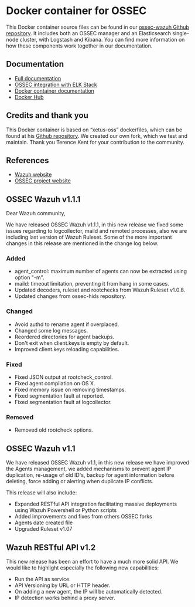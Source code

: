 # Docker container for OSSEC

This Docker container source files can be found in our [ossec-wazuh Github repository](https://github.com/wazuh/ossec-wazuh). It includes both an OSSEC manager and an Elasticsearch single-node cluster, with Logstash and Kibana. You can find more information on how these components work together in our documentation.

## Documentation

* [Full documentation](http://documentation.wazuh.com)
* [OSSEC integration with ELK Stack](http://documentation.wazuh.com/en/latest/ossec_elk.html)
* [Docker container documentation](http://documentation.wazuh.com/en/latest/ossec_docker.html#ossec-elk-container)
* [Docker Hub](https://hub.docker.com/r/wazuh/docker-ossec-elk/)

## Credits and thank you

This Docker container is based on “xetus-oss” dockerfiles, which can be found at his [Github repository](https://github.com/xetus-oss/docker-ossec-server). We created our own fork, which we test and maintain. Thank you Terence Kent for your contribution to the community.

## References

* [Wazuh website](http://wazuh.com)
* [OSSEC project website](http://ossec.github.io)
## OSSEC Wazuh v1.1.1

Dear Wazuh community,

We have released OSSEC Wazuh v1.1.1, in this new release we fixed some issues regarding to logcollector, maild and remoted processes, also we are including last version of Wazuh Ruleset.
Some of the more important changes in this release are mentioned in the change log below.

### Added

- agent_control: maximum number of agents can now be extracted using option "-m".
- maild: timeout limitation, preventing it from hang in some cases.
- Updated decoders, ruleset and rootchecks from Wazuh Ruleset v1.0.8.
- Updated changes from ossec-hids repository.

### Changed

- Avoid authd to rename agent if overplaced.
- Changed some log messages.
- Reordered directories for agent backups.
- Don't exit when client.keys is empty by default.
- Improved client.keys reloading capabilities.

### Fixed

- Fixed JSON output at rootcheck_control.
- Fixed agent compilation on OS X.
- Fixed memory issue on removing timestamps.
- Fixed segmentation fault at reported.
- Fixed segmentation fault at logcollector.

### Removed

- Removed old rootcheck options.


## OSSEC Wazuh v1.1

We have released OSSEC Wazuh v1.1, in this new release we have improved the Agents management, we added mechanisms to prevent agent IP duplication, re-usage of old ID's, backup for agent information before deleting, force adding or alerting when duplicate IP conflicts.

This release will also include:

* Expanded RESTful API integration facilitating massive deployments using Wazuh Powershell or Python scripts
* Added improvements and fixes from others OSSEC forks
* Agents date created file
* Upgraded Ruleset v1.07


## Wazuh RESTful API v1.2 

This new release has been an effort to have a much more solid API. We would like to highlight especially the following new capabilities:

* Run the API as service.
* API Versioning by URL or HTTP header.
* On adding a new agent, the IP will be automatically detected.
* IP detection works behind a proxy server.


